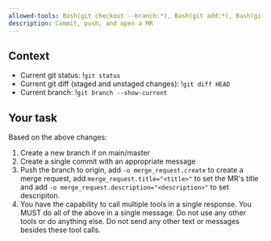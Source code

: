 ```yaml
---
allowed-tools: Bash(git checkout --branch:*), Bash(git add:*), Bash(git status:*), Bash(git push:*), Bash(git commit:*)
description: Commit, push, and open a MR
---
```


## Context

- Current git status: !`git status`
- Current git diff (staged and unstaged changes): !`git diff HEAD`
- Current branch: !`git branch --show-current`

## Your task

Based on the above changes:
1. Create a new branch if on main/master
2. Create a single commit with an appropriate message
3. Push the branch to origin, add `-o merge_request.create` to create a merge request, add `merge_request.title="<title>"` to set the MR's title and add `-o merge_request.description="<description>"` to set descripiton.
4. You have the capability to call multiple tools in a single response. You MUST do all of the above in a single message. Do not use any other tools or do anything else. Do not send any other text or messages besides these tool calls.
